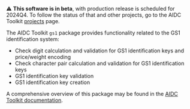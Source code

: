 ⚠️ **This software is in beta**, with production release is scheduled for 2024Q4. To follow the status of that and other
projects, go to the AIDC Toolkit [projects](https://github.com/orgs/aidc-toolkit/projects) page.

The AIDC Toolkit `gs1` package provides functionality related to the GS1 identification system:

- Check digit calculation and validation for GS1 identification keys and price/weight encoding
- Check character pair calculation and validation for GS1 identification keys
- GS1 identification key validation
- GS1 identification key creation

A comprehensive overview of this package may be found in the [AIDC Toolkit
documentation](https://aidc-toolkit.github.io).
